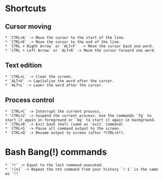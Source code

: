# Shortcuts

## Cursor moving

    * `CTRL+A` -> Move the cursor to the start of the line.
    * `CTRL+E` -> Move the cursor to the end of the line.
    * `CTRL + Right Arrow` or `ALT+F`  -> Move the cursor back one word.
    * `CTRL + Left Arrow` or `ALT+B` -> Move the cursor forward one word.

## Text edition

    * `CTRL+L` -> Clear the screen.
    * `ALT+U` -> Capitalize the word after the cursor.
    * `ALT+L` -> Lower the word after the cursor.
    
## Process control

    * `CTRL+C` -> Interrupt the current process.
    * `CTRL+Z` -> Suspend the current process. Use the commands `fg` to start it again in foreground or `bg` to start it again in background.
    * `CTRL+D` -> Exit bash shell (same as `exit` command)
    * `CTRL+S` -> Pause all command output to the screen.
    * `CTRL+Q` -> Resume output to screen (after *CTRL+S*).

# Bash Bang(!) commands

    * `!!` -> Equal to the last command executed.
    * `![n]` -> Repeat the nth command from your history `!-1` is the same as `!!`
